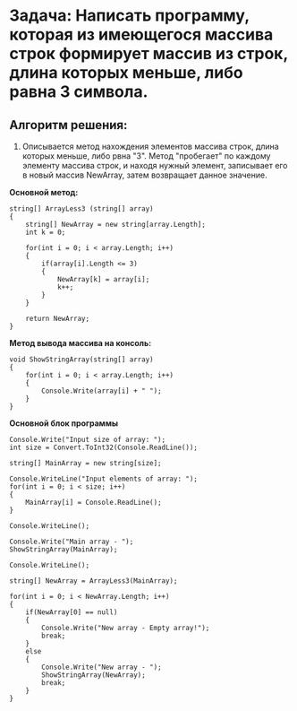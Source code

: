 # Задача: Написать программу, которая из имеющегося массива строк формирует массив из строк, длина которых меньше, либо равна 3 символа.
## Алгоритм решения:
1. Описывается метод нахождения элементов массива строк, длина которых меньше, либо рвна "3". 
Метод "пробегает" по каждому элементу массива строк, и находя нужный элемент,
записывает его в новый массив NewArray, затем возвращает данное значение.

**Основной метод:**

```
string[] ArrayLess3 (string[] array)
{
    string[] NewArray = new string[array.Length];
    int k = 0;

    for(int i = 0; i < array.Length; i++)
    {
        if(array[i].Length <= 3) 
        {
            NewArray[k] = array[i];
            k++;
        }
    }
    
    return NewArray;
}
```

**Метод вывода массива на консоль:**
```
void ShowStringArray(string[] array)
{
    for(int i = 0; i < array.Length; i++)
    {
        Console.Write(array[i] + " ");
    }
}
```

**Основной блок программы**
```
Console.Write("Input size of array: ");
int size = Convert.ToInt32(Console.ReadLine());

string[] MainArray = new string[size];

Console.WriteLine("Input elements of array: ");
for(int i = 0; i < size; i++)
{
    MainArray[i] = Console.ReadLine();
}

Console.WriteLine();

Console.Write("Main array - ");
ShowStringArray(MainArray);

Console.WriteLine();

string[] NewArray = ArrayLess3(MainArray);

for(int i = 0; i < NewArray.Length; i++)
{
    if(NewArray[0] == null)
    {
        Console.Write("New array - Empty array!");
        break;
    }
    else 
    {
        Console.Write("New array - ");
        ShowStringArray(NewArray);
        break;
    }
}
```
